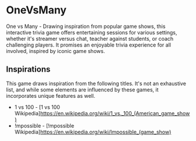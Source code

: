# OneVsMany
One vs Many - Drawing inspiration from popular game shows, this interactive trivia game offers entertaining sessions for various settings, whether it's streamer versus chat, teacher against students, or coach challenging players. It promises an enjoyable trivia experience for all involved, inspired by iconic game shows.

## Inspirations
This game draws inspiration from the following titles. It's not an exhaustive list, and while some elements are influenced by these games, it incorporates unique features as well.

- 1 vs 100 - [1 vs 100 Wikipedia]https://en.wikipedia.org/wiki/1_vs._100_(American_game_show)
- !mpossible - [!mpossible Wikipedia]https://en.wikipedia.org/wiki/Impossible_(game_show)
